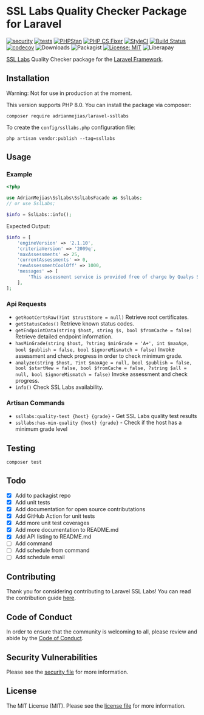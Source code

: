 # SSL Labs Quality Checker Package for Laravel

[![security](https://github.com/adrianmejias/laravel-ssllabs/actions/workflows/security.yml/badge.svg)](https://github.com/adrianmejias/laravel-ssllabs/actions/workflows/security.yml) [![tests](https://github.com/adrianmejias/laravel-ssllabs/actions/workflows/tests.yml/badge.svg)](https://github.com/adrianmejias/laravel-ssllabs/actions/workflows/tests.yml) [![PHPStan](https://github.com/adrianmejias/laravel-ssllabs/actions/workflows/phpstan.yml/badge.svg)](https://github.com/adrianmejias/laravel-ssllabs/actions/workflows/phpstan.yml) [![PHP CS Fixer](https://github.com/adrianmejias/laravel-ssllabs/actions/workflows/php-cs-fixer.yml/badge.svg)](https://github.com/adrianmejias/laravel-ssllabs/actions/workflows/php-cs-fixer.yml) [![StyleCI](https://github.styleci.io/repos/451040253/shield?branch=main)](https://github.styleci.io/repos/446770602?branch=main) [![Build Status](https://travis-ci.com/adrianmejias/laravel-ssllabs.svg?branch=main)](https://travis-ci.com/adrianmejias/laravel-ssllabs) [![codecov](https://codecov.io/gh/adrianmejias/laravel-ssllabs/branch/main/graph/badge.svg?token=PQGDLH1PW5)](https://codecov.io/gh/adrianmejias/laravel-ssllabs) ![Downloads](https://img.shields.io/packagist/dt/adrianmejias/laravel-ssllabs) ![Packagist](https://img.shields.io/packagist/v/adrianmejias/laravel-ssllabs) [![License: MIT](https://img.shields.io/badge/License-MIT-yellow.svg)](https://opensource.org/licenses/MIT) ![Liberapay](https://img.shields.io/liberapay/patrons/adrianmejias.svg?logo=liberapay)

[SSL Labs](https://www.ssllabs.com/projects/ssllabs-apis/) Quality Checker package for the [Laravel Framework](https://laravel.com/).

## Installation

Warning: Not for use in production at the moment.

This version supports PHP 8.0. You can install the package via composer:

`composer require adrianmejias/laravel-ssllabs`

To create the `config/ssllabs.php` configuration file:

`php artisan vendor:publish --tag=ssllabs`

## Usage

### Example

```php
<?php

use AdrianMejias\SslLabs\SslLabsFacade as SslLabs;
// or use SslLabs;

$info = SslLabs::info();
```

Expected Output:
```php
$info = [
    'engineVersion' => '2.1.10',
    'criteriaVersion' => '2009q',
    'maxAssessments' => 25,
    'currentAssessments' => 0,
    'newAssessmentCoolOff' => 1000,
    'messages' => [
        'This assessment service is provided free of charge by Qualys SSL Labs, subject to our terms and conditions: https://www.ssllabs.com/about/terms.html',
    ],
];
```

### Api Requests

- `getRootCertsRaw(?int $trustStore = null)` Retrieve root certificates.
- `getStatusCodes()` Retrieve known status codes.
- `getEndpointData(string $host, string $s, bool $fromCache = false)` Retrieve detailed endpoint information.
- `hasMinGrade(string $host, ?string $minGrade = 'A+', int $maxAge, bool $publish = false, bool $ignoreMismatch = false)` Invoke assessment and check progress in order to check minimum grade.
- `analyze(string $host, ?int $maxAge = null, bool $publish = false, bool $startNew = false, bool $fromCache = false, ?string $all = null, bool $ignoreMismatch = false)` Invoke assessment and check progress.
- `info()` Check SSL Labs availability.

### Artisan Commands

- `ssllabs:quality-test {host} {grade}` - Get SSL Labs quality test results
- `ssllabs:has-min-quality {host} {grade}` - Check if the host has a minimum grade level

## Testing

`composer test`

## Todo

- [x] Add to packagist repo
- [x] Add unit tests
- [x] Add documentation for open source contributations
- [x] Add GitHub Action for unit tests
- [x] Add more unit test coverages
- [x] Add more documentation to README.md
- [x] Add API listing to README.md
- [ ] Add command
- [ ] Add schedule from command
- [ ] Add schedule email

## Contributing

Thank you for considering contributing to Laravel SSL Labs! You can read the contribution guide [here](.github/CONTRIBUTING.md).

## Code of Conduct

In order to ensure that the community is welcoming to all, please review and abide by the [Code of Conduct](.github/CODE_OF_CONDUCT.md).

## Security Vulnerabilities

Please see the [security file](SECURITY.md) for more information.

## License

The MIT License (MIT). Please see the [license file](LICENSE.md) for more information.
